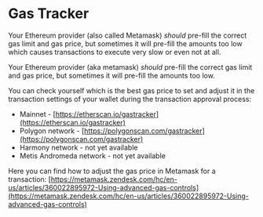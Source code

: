 # Gas Tracker

Your Ethereum provider (also called Metamask) _should_ pre-fill the correct gas limit and gas price, but sometimes it will pre-fill the amounts too low which causes transactions to execute very slow or even not at all.

Your Ethereum provider (aka metamask) _should_ pre-fill the correct gas limit and gas price, but sometimes it will pre-fill the amounts too low.

You can check yourself which is the best gas price to set and adjust it in the transaction settings of your wallet during the transaction approval process:

* Mainnet - [https://etherscan.io/gastracker](https://etherscan.io/gastracker)
* Polygon network - [https://polygonscan.com/gastracker](https://polygonscan.com/gastracker)
* Harmony network - not yet available
* Metis Andromeda network - not yet available

Here you can find how to adjust the gas price in Metamask for a transaction: [https://metamask.zendesk.com/hc/en-us/articles/360022895972-Using-advanced-gas-controls](https://metamask.zendesk.com/hc/en-us/articles/360022895972-Using-advanced-gas-controls)
